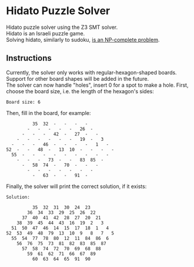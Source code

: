 # Hidato Puzzle Solver

Hidato puzzle solver using the Z3 SMT solver.<br />
Hidato is an Israeli puzzle game.<br />
Solving hidato, similarly to sudoku, [is an NP-complete problem](https://www.nearly42.org/cstheory/hidato-is-np-complete/).

## Instructions
Currently, the solver only works with regular-hexagon-shaped boards.<br />
Support for other board shapes will be added in the future.<br />
The solver can now handle "holes", insert 0 for a spot to make a hole.
First, choose the board size, i.e. the length of the hexagon's sides:
```
Board size: 6
```
Then, fill in the board, for example:
```
          35  32  -   -   -   -
        -   -   -   -   -   26  -
      -   -   -   42  -   27  -   -
    -   -   -   -   -   -   19  -   3
  -   -   -   46  -   -   -   -   1   -
52  -   -   48  -   13  10  -   -   -   -
  55  -   -   -   -   -   -   -   -   -
    -   -   -   73  -   -   83  85  -
      -   58  74  -   70  -   -   -
        -   -   -   -   -   -   -
          -   63  -   -   91  -
```
Finally, the solver will print the correct solution, if it exists:
```
Solution:

          35  32  31  30  24  23
        36  34  33  29  25  26  22
      37  40  41  42  28  27  20  21
    38  39  45  44  43  16  19  2   3
  51  50  47  46  14  15  17  18  1   4
52  53  49  48  79  13  10  9   8   7   5
  55  54  77  78  80  12  11  84  86  6
    56  76  75  73  81  82  83  85  87
      57  58  74  72  70  69  68  88
        59  61  62  71  66  67  89
          60  63  64  65  91  90
```
